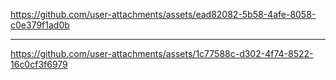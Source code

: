 
https://github.com/user-attachments/assets/ead82082-5b58-4afe-8058-c0e379f1ad0b





----




https://github.com/user-attachments/assets/1c77588c-d302-4f74-8522-16c0cf3f6979
